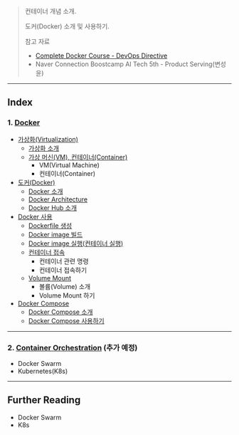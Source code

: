 > 컨테이너 개념 소개.
>
> 도커(Docker) 소개 및 사용하기.
>
> 참고 자료
>
> * [Complete Docker Course - DevOps Directive](https://www.youtube.com/watch?v=RqTEHSBrYFw&list=WL&index=49)
> * Naver Connection Boostcamp AI Tech 5th - Product Serving(변성윤)

---

## Index

### 1. [Docker]((001)Docker/README.md)

* [가상화(Virtualization)]((001)Docker#1-%EA%B0%80%EC%83%81%ED%99%94virtualization)
  * [가상화 소개]((001)Docker#11-%EA%B0%80%EC%83%81%ED%99%94-%EC%86%8C%EA%B0%9C)
  * [가상 머신(VM), 컨테이너(Container)]((001)Docker#12-%EA%B0%80%EC%83%81-%EB%A8%B8%EC%8B%A0vm-virtual-machine-%EC%BB%A8%ED%85%8C%EC%9D%B4%EB%84%88container)
    * VM(Virtual Machine)
    * 컨테이너(Container)
* [도커(Docker)]((001)Docker#2-%EB%8F%84%EC%BB%A4docker)
  * [Docker 소개]((001)Docker#21-docker-%EC%86%8C%EA%B0%9C)
  * [Docker Architecture]((001)Docker#22-docker-architecture)
  * [Docker Hub 소개]((001)Docker#23-docker-hub-%EC%86%8C%EA%B0%9C)
* [Docker 사용]((001)Docker#3-docker-%EC%82%AC%EC%9A%A9)
  * [Dockerfile 생성]((001)Docker#31-dockerfile-%EC%83%9D%EC%84%B1)
  * [Docker image 빌드]((001)Docker#32-docker-image-%EB%B9%8C%EB%93%9C)
  * [Docker image 실행(컨테이너 실행)]((001)Docker#33-docker-image-%EC%8B%A4%ED%96%89%EC%BB%A8%ED%85%8C%EC%9D%B4%EB%84%88-%EC%8B%A4%ED%96%89)
  * [컨테이너 접속]((001)Docker#34-%EC%BB%A8%ED%85%8C%EC%9D%B4%EB%84%88-%EC%A0%91%EC%86%8D)
    * 컨테이너 관련 명령
    * 컨테이너 접속하기
  * [Volume Mount]((001)Docker#35-volume-mount)
    * 볼륨(Volume) 소개
    * Volume Mount 하기
* [Docker Compose]((001)Docker#4-docker-compose)
  * [Docker Compose 소개]((001)Docker#41-docker-compose-%EC%86%8C%EA%B0%9C)
  * [Docker Compose 사용하기]((001)Docker#42-docker-compose-%EC%82%AC%EC%9A%A9%ED%95%98%EA%B8%B0)

---

### 2. [Container Orchestration]((002)Container_Orchestration/README.md) (추가 예정)

* Docker Swarm
* Kubernetes(K8s)



---

## Further Reading

* Docker Swarm
* K8s

